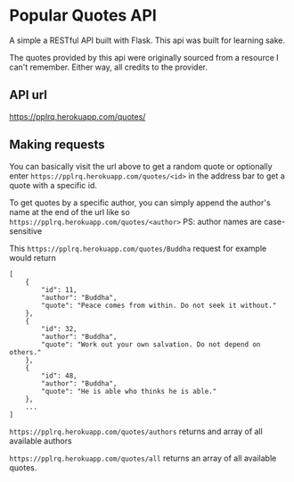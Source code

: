 # Popular Quotes API

A simple a RESTful API built with Flask. This api was built for learning sake.

The quotes provided by this api were originally sourced from a resource I can't remember. Either way, all credits to the provider.

## API url
https://pplrq.herokuapp.com/quotes/

## Making requests
You can basically visit the url above to get a random quote or optionally enter `https://pplrq.herokuapp.com/quotes/<id>` in the address bar to get a quote with a specific id.

To get quotes by a specific author, you can simply append the author's name at the end of the url like so `https://pplrq.herokuapp.com/quotes/<author>`
PS: author names are case-sensitive

This `https://pplrq.herokuapp.com/quotes/Buddha` request for example would return
```
[
    {
        "id": 11,
        "author": "Buddha",
        "quote": "Peace comes from within. Do not seek it without."
    },
    {
        "id": 32,
        "author": "Buddha",
        "quote": "Work out your own salvation. Do not depend on others."
    },
    {
        "id": 48,
        "author": "Buddha",
        "quote": "He is able who thinks he is able."
    },
    ...
]
```

`https://pplrq.herokuapp.com/quotes/authors` returns and array of all available authors

`https://pplrq.herokuapp.com/quotes/all` returns an array of all available quotes.
